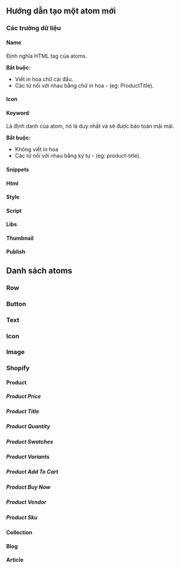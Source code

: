 ## Hướng dẫn tạo một atom mới

### Các trường dữ liệu

#### Name

Định nghĩa HTML tag của atoms.

<strong>Bắt buộc:</strong>
- Viết in hoa chữ cái đầu.
- Các từ nối với nhau bằng chữ in hoa - (eg: ProductTitle).

#### Icon
#### Keyword

Là định danh của atom, nó là duy nhất và sẽ được bảo toàn mãi mãi.

<strong>Bắt buộc:</strong>
- Không viết in hoa
- Các từ nối với nhau bằng ký tự - (eg: product-title).

#### Snippets

#### Html

#### Style

#### Script

#### Libs

#### Thumbnail

#### Publish

## Danh sách atoms

### Row

### Button

### Text

### Icon

### Image

### Shopify

#### Product

##### Product Price

##### Product Title

##### Product Quantity

##### Product Swatches

##### Product Variants

##### Product Add To Cart

##### Product Buy Now

##### Product Vendor

##### Product Sku

#### Collection

#### Blog

#### Article

